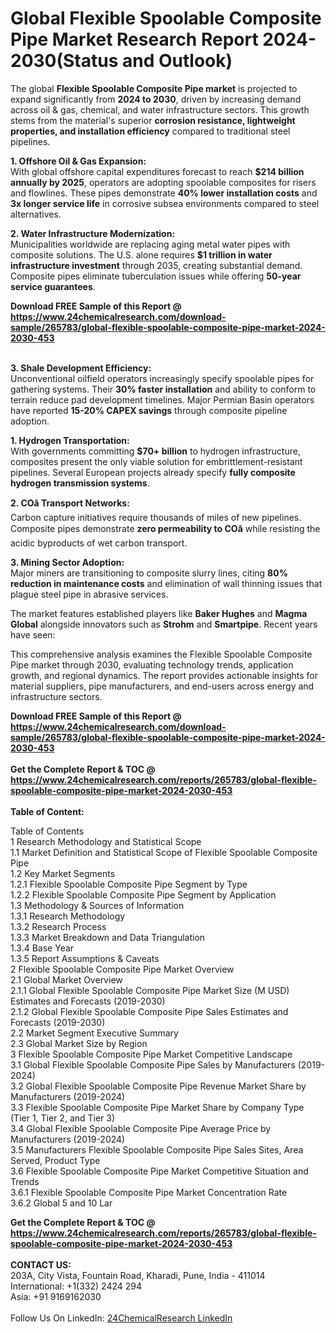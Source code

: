 <h1>Global Flexible Spoolable Composite Pipe Market Research Report 2024-2030(Status and Outlook)</h1><p>The global <strong>Flexible Spoolable Composite Pipe market</strong> is projected to expand significantly from <strong>2024 to 2030</strong>, driven by increasing demand across oil &amp; gas, chemical, and water infrastructure sectors. This growth stems from the material's superior <strong>corrosion resistance, lightweight properties, and installation efficiency</strong> compared to traditional steel pipelines.</p><p><strong>1. Offshore Oil &amp; Gas Expansion:</strong><br>
With global offshore capital expenditures forecast to reach <strong>$214 billion annually by 2025</strong>, operators are adopting spoolable composites for risers and flowlines. These pipes demonstrate <strong>40% lower installation costs</strong> and <strong>3x longer service life</strong> in corrosive subsea environments compared to steel alternatives.</p><p><strong>2. Water Infrastructure Modernization:</strong><br>
Municipalities worldwide are replacing aging metal water pipes with composite solutions. The U.S. alone requires <strong>$1 trillion in water infrastructure investment</strong> through 2035, creating substantial demand. Composite pipes eliminate tuberculation issues while offering <strong>50-year service guarantees</strong>.</p><div><b>Download FREE Sample of this Report @ 
            <a href="https://www.24chemicalresearch.com/download-sample/265783/global-flexible-spoolable-composite-pipe-market-2024-2030-453">
            https://www.24chemicalresearch.com/download-sample/265783/global-flexible-spoolable-composite-pipe-market-2024-2030-453</a></b></div><br><p><strong>3. Shale Development Efficiency:</strong><br>
Unconventional oilfield operators increasingly specify spoolable pipes for gathering systems. Their <strong>30% faster installation</strong> and ability to conform to terrain reduce pad development timelines. Major Permian Basin operators have reported <strong>15-20% CAPEX savings</strong> through composite pipeline adoption.</p><p><strong>1. Hydrogen Transportation:</strong><br>
With governments committing <strong>$70+ billion</strong> to hydrogen infrastructure, composites present the only viable solution for embrittlement-resistant pipelines. Several European projects already specify <strong>fully composite hydrogen transmission systems</strong>.</p><p><strong>2. COâ Transport Networks:</strong><br>
Carbon capture initiatives require thousands of miles of new pipelines. Composite pipes demonstrate <strong>zero permeability to COâ</strong> while resisting the acidic byproducts of wet carbon transport.</p><p><strong>3. Mining Sector Adoption:</strong><br>
Major miners are transitioning to composite slurry lines, citing <strong>80% reduction in maintenance costs</strong> and elimination of wall thinning issues that plague steel pipe in abrasive services.</p><p>The market features established players like <strong>Baker Hughes</strong> and <strong>Magma Global</strong> alongside innovators such as <strong>Strohm</strong> and <strong>Smartpipe</strong>. Recent years have seen:</p><p>This comprehensive analysis examines the Flexible Spoolable Composite Pipe market through 2030, evaluating technology trends, application growth, and regional dynamics. The report provides actionable insights for material suppliers, pipe manufacturers, and end-users across energy and infrastructure sectors.</p><div><b>Download FREE Sample of this Report @ 
            <a href="https://www.24chemicalresearch.com/download-sample/265783/global-flexible-spoolable-composite-pipe-market-2024-2030-453">
            https://www.24chemicalresearch.com/download-sample/265783/global-flexible-spoolable-composite-pipe-market-2024-2030-453</a></b></div><br><div><b>Get the Complete Report & TOC @ 
            <a href="https://www.24chemicalresearch.com/reports/265783/global-flexible-spoolable-composite-pipe-market-2024-2030-453">
            https://www.24chemicalresearch.com/reports/265783/global-flexible-spoolable-composite-pipe-market-2024-2030-453</a></b></div><br>
            <b>Table of Content:</b><p>Table of Contents<br />
1 Research Methodology and Statistical Scope<br />
1.1 Market Definition and Statistical Scope of Flexible Spoolable Composite Pipe<br />
1.2 Key Market Segments<br />
1.2.1 Flexible Spoolable Composite Pipe Segment by Type<br />
1.2.2 Flexible Spoolable Composite Pipe Segment by Application<br />
1.3 Methodology & Sources of Information<br />
1.3.1 Research Methodology<br />
1.3.2 Research Process<br />
1.3.3 Market Breakdown and Data Triangulation<br />
1.3.4 Base Year<br />
1.3.5 Report Assumptions & Caveats<br />
2 Flexible Spoolable Composite Pipe Market Overview<br />
2.1 Global Market Overview<br />
2.1.1 Global Flexible Spoolable Composite Pipe Market Size (M USD) Estimates and Forecasts (2019-2030)<br />
2.1.2 Global Flexible Spoolable Composite Pipe Sales Estimates and Forecasts (2019-2030)<br />
2.2 Market Segment Executive Summary<br />
2.3 Global Market Size by Region<br />
3 Flexible Spoolable Composite Pipe Market Competitive Landscape<br />
3.1 Global Flexible Spoolable Composite Pipe Sales by Manufacturers (2019-2024)<br />
3.2 Global Flexible Spoolable Composite Pipe Revenue Market Share by Manufacturers (2019-2024)<br />
3.3 Flexible Spoolable Composite Pipe Market Share by Company Type (Tier 1, Tier 2, and Tier 3)<br />
3.4 Global Flexible Spoolable Composite Pipe Average Price by Manufacturers (2019-2024)<br />
3.5 Manufacturers Flexible Spoolable Composite Pipe Sales Sites, Area Served, Product Type<br />
3.6 Flexible Spoolable Composite Pipe Market Competitive Situation and Trends<br />
3.6.1 Flexible Spoolable Composite Pipe Market Concentration Rate<br />
3.6.2 Global 5 and 10 Lar</p><div><b>Get the Complete Report & TOC @ 
            <a href="https://www.24chemicalresearch.com/reports/265783/global-flexible-spoolable-composite-pipe-market-2024-2030-453">
            https://www.24chemicalresearch.com/reports/265783/global-flexible-spoolable-composite-pipe-market-2024-2030-453</a></b></div><br><b>CONTACT US:</b><br>
            203A, City Vista, Fountain Road, Kharadi, Pune, India - 411014<br>
            International: +1(332) 2424 294<br>
            Asia: +91 9169162030 <br><br>
            Follow Us On LinkedIn: <a href="https://www.linkedin.com/company/24chemicalresearch/">24ChemicalResearch LinkedIn</a>